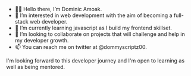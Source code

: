 - 👋🏽 Hello there, I’m Dominic Amoak.
- 👀 I’m interested in web development with the aim of becoming a full-stack web developer.
- 🌱 I’m currently learning javascript as I build my frontend skillset.
- 💞️ I’m looking to collaborate on projects that will challenge and help in my developer growth.
- 📫 You can reach me on twitter at @dommyscriptz00.

I'm looking forward to this developer journey and I'm open to learning as well as being mentored.

